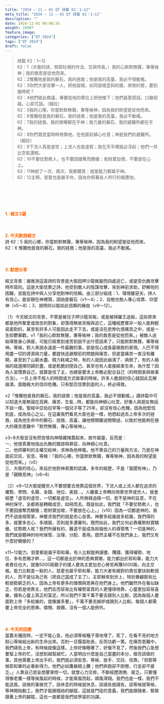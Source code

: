 ```yaml
---
title: "2024 – 11 – 01 QT 詩篇 62：1~12"
meta_title: "2024 – 11 – 01 QT 詩篇 62：1~12"
description: ""
date: 2024-11-01 00:00:55
weight: 16907
feature_image: 
categories: ["QT 2024"]
tags: ["QT 2024"]
draft: false
---
```


<blockquote>詩篇 62：1~12<br />
62：1（大衛的詩，照耶杜頓的作法，交與伶長。）我的心默默無聲，專等候神；我的救恩是從他而來。<br />
62：2惟獨他是我的磐石，我的拯救；他是我的高臺，我必不很動搖。<br />
62：3你們大家攻擊一人，把他毀壞，如同毀壞歪斜的牆、將倒的壁，要到幾時呢？<br />
62：4他們彼此商議，專要從他的尊位上把他推下；他們喜愛謊話，口雖祝福，心卻咒詛。（細拉）<br />
62：5我的心哪，你當默默無聲，專等候神，因為我的盼望是從他而來。<br />
62：6惟獨他是我的磐石，我的拯救；他是我的高臺，我必不動搖。<br />
62：7我的拯救、我的榮耀都在乎神；我力量的磐石、我的避難所都在乎神。<br />
62：8你們眾民當時時倚靠他，在他面前傾心吐意；神是我們的避難所。（細拉）<br />
62：9下流人真是虛空；上流人也是虛假；放在天平裡就必浮起；他們一共比空氣還輕。<br />
62：10不要仗勢欺人，也不要因搶奪而驕傲；若財寶加增，不要放在心上。<br />
62：11神說了一次、兩次，我都聽見：就是能力都屬乎神。<br />
62：12主啊，慈愛也是屬乎你，因為你照著各人所行的報應他。</blockquote><br />
&nbsp;<br />
<br />
&nbsp;<br />
<br />
<span style="color: #ff6600;"><strong>1.  經文3遍</strong></span><br />
<br />
&nbsp;<br />
<br />
<span style="color: #ff6600;"><strong>2. 今天默想經文<br />
</strong></span>詩 62：5 我的心哪，你當默默無聲，專等候神，因為我的盼望是從他而來。<br />
62：6 惟獨他是我的磐石，我的拯救；他是我的高臺，我必不動搖。<br />
<br />
&nbsp;<br />
<br />
<strong><span style="color: #ff6600;">3. 默想分享</span></strong><br />
<br />
經文背景：據推測這首詩的背景是大衛因押沙龍叛變而四處逃亡，或是受仇敵攻擊時所寫的。這是大衛信靠之詩，他受到敵人的陰謀攻擊，來到神前求助，舒解他的困難，並能在詩中與人分享他對神的信賴。由三部分組成：1、環境雖惡劣，詩人有信心，能安靜在神裡頭，因祂是磐石（v1～4）；2、自勉也勉人專心信靠、仰望神（v5～8）；3、說明何以能如此信賴的緣由（v9～12）。<br />
<br />
（1）今天經文的背景，不管是被兒子押沙龍背叛，或是被掃羅王追殺，這些原來都是他所摰愛或效忠的對象，卻落得無故背叛與逃亡，這種經歷實非一般人能夠輕易面對的，甚至有許多人可能因此走不下去，或是活在悲慘仇恨痛苦之中，或是一生抑鬱寡歡。v1「我的心默默無聲，專等候神；我的救恩是從他而來。」被敵人追殺導致身心俱疲，可能已經累到或苦到說不出什麼話來了，只能默默無聲，專等候神。等候，對人來說永遠是一件最難的事，卻是信心成長最極致的表現。人巴不得用盡一切的資源與力量，要趕快逃避眼前的問題與痛苦，但是當痛苦一直沒有離開，甚至到了山窮水盡、精力耗竭之時，有的人就因此崩潰了、病倒了，有的人極端的就選擇同歸於盡，或是乾脆封閉自己、甚至也有人直接結束生命，為什麼？因為人習慣靠自己，就算是信了主，也總是要求上帝務必配合自己（的時間表與做事方法）。一旦上帝不按人的時間或方式做事的時候，許多人脆弱的信心就因此瓦解崩潰，面臨極大的信仰危機。只有堅忍信靠到底的人，終必得救。<br />
<br />
v2「惟獨他是我的磐石，我的拯救；他是我的高臺，我必不很動搖。」讀詩篇中可以知道大衛無論在高興、痛苦、生氣…時，都能向神傾心吐意，好像人與朋友無話不談一樣。聖經中亞伯拉罕等一個兒子等了25年，卻沒有信心危機，因為他堅信到底，成為信心之父。在這裏我們看見大衛也是一樣，他想起過去上帝多次的拯救，成為他生命中的磐石、拯救、高臺，讓他關關難過關關過，以致於他能夠在極大的痛苦患難中「默然無聲，專心等候神」。<br />
<br />
v3~8大衛並沒有把苦情向神隱藏掩蓋起來，故作屬靈，反而是：<br />
一、他很真實地指出仇敵的錯謬與罪惡，向神傾心吐意。<br />
二、他把審判的主權交給神，求神為他伸冤。他不靠自己的力量與方法，乃是在神面前交託、安息、等候：「我的心哪，你當默默無聲，專等候神，因為我的盼望是從他而來。」（v5）<br />
三、大衛的信心，來自於他對神真實的認識，多年的經歷，不是「風聞有神」，乃是「親眼見神」（v6~8）<br />
<br />
（2）v9~12大衛提醒世人不要想要去倚靠這個世界，下流人或上流人都在追求的權勢、學問、名聲、金錢、地位、美貌…。人離棄上帝轉向倚靠世界或世人，就會經歷「虛空的虛空，一切都是虛空」。人所勞碌追碌一切，若不是神的旨意，不在神的保守，全都將是轉眼成空，如飛而去。既是如此，我們就「不要仗勢欺人，也不要因搶奪而驕傲；若財寶加增，不要放在心上。」（v10）因為一切都是神的，我們不過是個管家，神要求我們的就是忠心良善。神要多給誰就多給誰，我們得的多，就要多忠心、多順服，否則就多遭審判。既然如此，我們又何必靠權勢財寶驕傲、仗勢欺人呢？我們所擁有的，難道不是成為祝福他人的導管嗎？一切是神的，我們就是聽神的吩咐保管、治理、分配、善用。既然主權不在我們身上，我們又有什麼好驕傲的？<br />
<br />
v11~12能力、慈愛都是屬乎耶和華。有人比較能夠讀書、賺錢、獲得權勢、地位、多有恩賜才幹…，這一切都是出於神的恩典賞賜，能力都出於耶和華，能力大者責任也大，就像5000兩銀子的僕人要為主更加忠心勞苦再賺5000兩，向主交帳。能力比較差一點的人，慈愛也屬乎耶和華，能力大者有絕對的責任要扶助軟弱的人，而不是佔為己有（把自己當成了主了）。主耶穌來到世上，特別眷顧那些比較弱勢窮乏的人，因為上帝有更多的憐憫與恩典在他們身上。他們雖然外在看似缺乏，但若是倚靠主，他們反而容易比有權勢富貴的人更懂得倚靠，心靈更加容易喜樂，擁有心靈上真正的富足。所以我們千萬千萬不要去跟別人比較，因為每個人要面對上帝「多給誰的，就像誰多要」，千萬不要去嫉妒或跟別人比較。每個人都需要上帝完全的恩典、憐憫、救贖，沒有一個人能例外。<br />
<br />
&nbsp;<br />
<br />
<strong style="font-size: inherit;"><span style="color: #ff6600;">4. 今天的回應<br />
</span></strong>當農夫種田時，一定不能心急，他必須等候種子落地埋了，死了，在看不見的地方耐心等候結出新的生命出來。否則一旦揠苗助長，反而功虧一簣。在痛苦患難中，我們禱告上帝，有時候就像這樣，上帝好像睡著了，好像不見了，然後我們心急想要幫上帝的忙，沒想到越幫越忙。人當明白什麼是自己當盡的本分，做完該做的事，其他需要上帝出手的，我們就必須安息、等候、放手、交託、信靠。「但那等候耶和華的必重新得力。他們必如鷹展翅上騰；他們奔跑卻不困倦，行走卻不疲乏。」人靠自己若妄想要掌控一切，就會心力交瘁，不斷經歷困倦、疲乏。只要懂得像老鷹一樣等候風起的時候，才能乘風而起，順風滑翔。我們也是一樣，我們不能造風，該做的事做完了，該休息的時候就休息，該禱告就禱告，該等候就等候，等神開始動工，我們才能跟隨祂的腳蹤，這就是門徒的意義，我們是跟隨者，緊緊跟著上帝的腳蹤，這也一直都是我們該學習的功課。
        